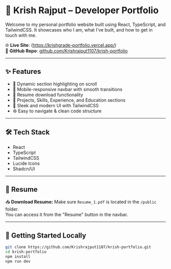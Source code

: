 # 🚀 Krish Rajput – Developer Portfolio

Welcome to my personal portfolio website built using React, TypeScript, and TailwindCSS. It showcases who I am, what I’ve built, and how to get in touch with me.

🌐 **Live Site**: (https://krishgrade-portfolio.vercel.app/)  
📁 **GitHub Repo**: [github.com/Krishrajput1107/krish-portfolio](https://github.com/Krishrajput1107/krish-portfolio)

---

## ✨ Features

- 🎯 Dynamic section highlighting on scroll  
- 📱 Mobile-responsive navbar with smooth transitions  
- 📄 Resume download functionality  
- 💼 Projects, Skills, Experience, and Education sections  
- 🌙 Sleek and modern UI with TailwindCSS  
- ⚙️ Easy to navigate & clean code structure

---

## 🛠 Tech Stack

- React  
- TypeScript  
- TailwindCSS  
- Lucide Icons  
- Shadcn/UI

---

## 📄 Resume

📥 **Download Resume:** Make sure `Resume_1.pdf` is located in the `/public` folder.  
You can access it from the "Resume" button in the navbar.

---

## 🚀 Getting Started Locally

```bash
git clone https://github.com/Krishrajput1107/krish-portfolio.git
cd krish-portfolio
npm install
npm run dev
